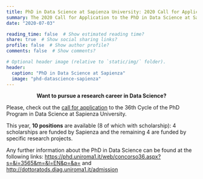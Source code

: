 ```yaml
---
title: PhD in Data Science at Sapienza University: 2020 Call for Application
summary: The 2020 Call for Application to the PhD in Data Science at Sapienza University is open!
date: "2020-07-03"

reading_time: false  # Show estimated reading time?
share: true  # Show social sharing links?
profile: false  # Show author profile?
comments: false  # Show comments?

# Optional header image (relative to `static/img/` folder).
header:
  caption: "PhD in Data Science at Sapienza"
  image: "phd-datascience-sapienza"
---
```


<center><b>Want to pursue a research career in Data Science?</b></center>

Please, check out the [call for application](https://www.uniroma1.it/en/pagina/phd-programmes) to the 36th Cycle of the PhD Program in Data Science at Sapienza University.

This year, **10 positions** are available (8 of which with scholarship): 4 scholarships are funded by Sapienza and the remaining 4 are funded by specific research projects.

Any further information about the PhD in Data Science can be found at the following links: https://phd.uniroma1.it/web/concorso36.aspx?s=&i=3565&m=&l=EN&p=&a= and http://dottoratods.diag.uniroma1.it/admission
